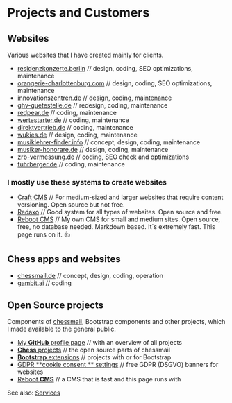 # Projects and Customers

## Websites

Various websites that I have created mainly for clients.

- [residenzkonzerte.berlin](https://residenzkonzerte.berlin) // design, coding, SEO optimizations, maintenance
- [orangerie-charlottenburg.com](https://orangerie-charlottenburg.com) // design, coding, SEO optimizations, maintenance
- [innovationszentren.de](https://innovationszentren.de) // design, coding, maintenance
- [ghv-guetestelle.de](https://www.ghv-guetestelle.de) // redesign, coding, maintenance
- [redpear.de](https://redpear.de) // coding, maintenance
- [wertestarter.de](https://wertestarter.de) // coding, maintenance
- [direktvertrieb.de](https://direktvertrieb.de) // coding, maintenance
- [wukies.de](https://wukies.de) // design, coding, maintenance
- [musiklehrer-finder.info](https://musiklehrer-finder.info) // concept, design, coding, maintenance
- [musiker-honorare.de](https://musiker-honorare.de) // design, coding, maintenance
- [zrb-vermessung.de](https://zrb-vermessung.de) // coding, SEO check and optimizations
- [fuhrberger.de](https://fuhrberger.de) // coding, maintenance

### I mostly use these systems to create websites

- [Craft CMS](https://craftcms.com) // For medium-sized and larger websites that require content versioning. Open
  source but not free.
- [Redaxo](https://redaxo.org) // Good system for all types of websites. Open source and free.
- [Reboot CMS](https://github.com/shaack/reboot-cms) // My own CMS for small and medium sites. Open source, free, no
  database needed. Markdown based. It´s extremely fast. This page runs on it. 👍

## Chess apps and websites

- [chessmail.de](https://www.chessmail.de) // concept, design, coding, operation
- [gambit.ai](https://gambit.ai) // coding

## Open Source projects

Components of [chessmail](https://www.chessmail.de), Bootstrap components and other projects, which I made available to
the general public.

- [My **GitHub** profile page](https://github.com/shaack) // with an overview of all projects
- [**Chess** projects](https://github.com/shaack?tab=repositories&q=chess&type=&language=&sort=stargazers) // the open
  source parts of chessmail
- [**Bootstrap** extensions](https://github.com/shaack?tab=repositories&q=bootstrap&type=&language=&sort=stargazers) //
  projects with or for Bootstrap
- [GDPR **cookie consent
  ** settings](https://github.com/shaack?tab=repositories&q=cookie-consent&type=&language=&sort=stargazers) // free
  GDPR (DSGVO) banners for websites
- [Reboot **CMS**](https://github.com/shaack/reboot-cms) // a CMS that is fast and this page runs with

See also: [Services](services)
